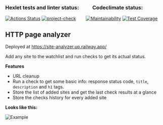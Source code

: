 ### Hexlet tests and linter status: &nbsp; &nbsp; &nbsp; &nbsp; &nbsp;&nbsp;Codeclimate status:   
[![Actions Status](https://github.com/evil-face/java-project-72/workflows/hexlet-check/badge.svg)](https://github.com/evil-face/java-project-78/actions)
[![project-check](https://github.com/evil-face/java-project-72/actions/workflows/main.yml/badge.svg)](https://github.com/evil-face/java-project-78/actions/workflows/main.yml)
&nbsp; &nbsp; &nbsp; &nbsp;[![Maintainability](https://api.codeclimate.com/v1/badges/f7038fb4ac54c5a7d35f/maintainability)](https://codeclimate.com/github/evil-face/java-project-72/maintainability)
[![Test Coverage](https://api.codeclimate.com/v1/badges/f7038fb4ac54c5a7d35f/test_coverage)](https://codeclimate.com/github/evil-face/java-project-72/test_coverage)

HTTP page analyzer
-----------
Deployed at https://site-analyzer.up.railway.app/

Add any site to the watchlist and run checks to get its actual status.

**Features**
- URL cleanup
- Run a check to get some basic info: response status code, `title`, `description` and `h1` tags.  
- Store the list of added sites and get the last check results at a glance
- Store the checks history for every added site

**Looks like this:**

![Example](https://github.com/evil-face/java-project-72/blob/main/.github/workflows/analyzer_screenshot.png?raw=true "icon")
